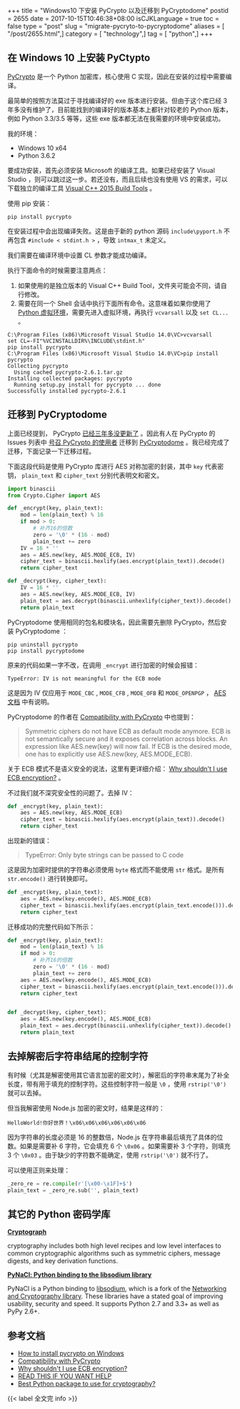 +++
title = "Windows10 下安装 PyCrypto 以及迁移到 PyCryptodome"
postid = 2655
date = 2017-10-15T10:46:38+08:00
isCJKLanguage = true
toc = false
type = "post"
slug = "migrate-pycryto-to-pycryptodome"
aliases = [ "/post/2655.html",]
category = [ "technology",]
tag = [ "python",]
+++


## 在 Windows 10 上安装 PyCtypto

[PyCrypto][pycrypto] 是一个 Python 加密库，核心使用 C 实现，因此在安装的过程中需要编译。

最简单的按照方法莫过于寻找编译好的 exe 版本进行安装。但由于这个库已经 3 年多没有维护了，目前能找到的编译好的版本基本上都针对较老的 Python 版本，例如 Python 3.3/3.5 等等，这些 exe 版本都无法在我需要的环境中安装成功。

我的环境：

- Windows 10 x64
- Python 3.6.2

要成功安装，首先必须安装 Microsoft 的编译工具。如果已经安装了 Visual Studio ，则可以跳过这一步。若还没有，而且后续也没有使用 VS 的需求，可以下载独立的编译工具 [Visual C++ 2015 Build Tools][buildtool] 。

使用 pip 安装：

```
pip install pycrypto
```

在安装过程中会出现编译失败。这是由于新的 python 源码 `include\pyport.h` 不再包含 `#include < stdint.h >` ，导致 `intmax_t` 未定义。

我们需要在编译环境中设置 CL 参数才能成功编译。 <!--more-->

执行下面命令的时候需要注意两点：

1. 如果使用的是独立版本的 Visual C++ Build Tool，文件夹可能会不同，请自行修改。
2. 需要在同一个 Shell 会话中执行下面所有命令。这意味着如果你使用了 [Python 虚拟环境][venv]，需要先进入虚拟环境，再执行 `vcvarsall` 以及 `set CL...` 。

```
C:\Program Files (x86)\Microsoft Visual Studio 14.0\VC>vcvarsall
set CL=-FI"%VCINSTALLDIR%\INCLUDE\stdint.h"
pip install pycrypto
C:\Program Files (x86)\Microsoft Visual Studio 14.0\VC>pip install pycrypto
Collecting pycrypto
  Using cached pycrypto-2.6.1.tar.gz
Installing collected packages: pycrypto
  Running setup.py install for pycrypto ... done
Successfully installed pycrypto-2.6.1
```

## 迁移到 PyCryptodome

上面已经提到， PyCrypto [已经三年多没更新了][commit] 。因此有人在 PyCrypto 的 Issues 列表中 [号召 PyCrypto 的使用者][migrate] 迁移到 [PyCryptodome][pycryptodome] 。我已经完成了迁移，下面记录一下迁移过程。

下面这段代码是使用 PyCrypto 库进行 AES 对称加密的封装，其中 `key` 代表密钥， `plain_text` 和 `cipher_text` 分别代表明文和密文。

``` python
import binascii
from Crypto.Cipher import AES

def _encrypt(key, plain_text):
    mod = len(plain_text) % 16
    if mod > 0:
        # 补齐16的倍数
        zero = '\0' * (16 - mod)
        plain_text += zero
    IV = 16 * ''
    aes = AES.new(key, AES.MODE_ECB, IV)
    cipher_text = binascii.hexlify(aes.encrypt(plain_text)).decode()
    return cipher_text

def _decrypt(key, cipher_text):
    IV = 16 * ''
    aes = AES.new(key, AES.MODE_ECB, IV)
    plain_text = aes.decrypt(binascii.unhexlify(cipher_text)).decode().rstrip('\0')
    return plain_text
```

PyCryptodome 使用相同的包名和模块名，因此需要先删除 PyCrypto，然后安装 PyCryptodome ：

```
pip uninstall pycrypto
pip install pycryptodome
```

原来的代码如果一字不改，在调用 `_encrypt` 进行加密的时候会报错：

```
TypeError: IV is not meaningful for the ECB mode
```

这是因为 IV 仅应用于 `MODE_CBC` , `MODE_CFB` , `MODE_OFB` 和 `MODE_OPENPGP` ， [AES 文档][aes] 中有说明。

PyCryptodome 的作者在 [Compatibility with PyCrypto][vs] 中也提到：

> Symmetric ciphers do not have ECB as default mode anymore. ECB is not semantically secure and it exposes correlation across blocks. An expression like AES.new(key) will now fail. If ECB is the desired mode, one has to explicitly use AES.new(key, AES.MODE_ECB).

关于 ECB 模式不是语义安全的说法，这里有更详细介绍： [Why shouldn't I use ECB encryption?][ecb] 。

不过我们就不深究安全性的问题了。去掉 IV：

``` python
def _encrypt(key, plain_text):
    aes = AES.new(key, AES.MODE_ECB)
    cipher_text = binascii.hexlify(aes.encrypt(plain_text)).decode()
    return cipher_text
```

出现新的错误：

> TypeError: Only byte strings can be passed to C code

这是因为加密时提供的字符串必须使用 `byte` 格式而不能使用 `str` 格式。是所有 `str.encode()` 进行转换即可。

``` python
def _encrypt(key, plain_text):
    aes = AES.new(key.encode(), AES.MODE_ECB)
    cipher_text = binascii.hexlify(aes.encrypt(plain_text.encode())).decode()
    return cipher_text
```

迁移成功的完整代码如下所示：

``` python
def _encrypt(key, plain_text):
    mod = len(plain_text) % 16
    if mod > 0:
        # 补齐16的倍数
        zero = '\0' * (16 - mod)
        plain_text += zero
    aes = AES.new(key.encode(), AES.MODE_ECB)
    cipher_text = binascii.hexlify(aes.encrypt(plain_text.encode())).decode()
    return cipher_text


def _decrypt(key, cipher_text):
    aes = AES.new(key.encode(), AES.MODE_ECB)
    plain_text = aes.decrypt(binascii.unhexlify(cipher_text)).decode().rstrip('\0')
    return plain_text
```

## 去掉解密后字符串结尾的控制字符

有时候（尤其是解密使用其它语言加密的密文时），解密后的字符串末尾为了补全长度，带有用于填充的控制字符。这些控制字符一般是 `\0` ，使用 `rstrip('\0')` 就可以去掉。

但当我解密使用 Node.js 加密的密文时，结果是这样的：

```
HelloWorld!你好世界！\x06\x06\x06\x06\x06\x06
```

因为字符串的长度必须是 16 的整数倍，Node.js 在字符串最后填充了具体的位数。如果是需要补 6 字符，它会填充 6 个 `\0x06` 。如果需要补 3 个字符，则填充 3 个 `\0x03` 。由于缺少的字符数不能确定，使用 `rstrip('\0')` 就不行了。

可以使用正则来处理：

``` python
_zero_re = re.compile(r'[\x00-\x1F]+$')
plain_text = _zero_re.sub('', plain_text)
```

## 其它的 Python 密码学库

**[Cryptograph][cryptograph]**

cryptography includes both high level recipes and low level interfaces to common cryptographic algorithms such as symmetric ciphers, message digests, and key derivation functions.

**[PyNaCl: Python binding to the libsodium library][pyncal]**

PyNaCl is a Python binding to [libsodium][libsodium], which is a fork of the [Networking and Cryptography library][nacl]. These libraries have a stated goal of improving usability, security and speed. It supports Python 2.7 and 3.3+ as well as PyPy 2.6+.

## 参考文档

- [How to install pycrypto on Windows][howtopycrypto]
- [Compatibility with PyCrypto][vs]
- [Why shouldn't I use ECB encryption?][ecb]
- [READ THIS IF YOU WANT HELP][migrate] 
- [Best Python package to use for cryptography?][best]

{{< label 全文完 info >}}

[buildtool]: http://landinghub.visualstudio.com/visual-cpp-build-tools
[howtopycrypto]: https://qiita.com/tkprof/items/631359e4ca479643f9ba
[venv]: https://blog.zengrong.net/post/2167.html
[commit]: https://github.com/dlitz/pycrypto/commits/master
[migrate]: https://github.com/dlitz/pycrypto/issues/238
[pycryptodome]: https://github.com/Legrandin/pycryptodome
[pycrypto]: https://github.com/dlitz/pycrypto
[vs]: https://www.pycryptodome.org/en/latest/src/vs_pycrypto.html
[aes]: https://www.pycryptodome.org/en/latest/src/cipher/aes.html
[ecb]: https://crypto.stackexchange.com/a/20946
[best]: https://www.reddit.com/r/crypto/comments/54fdvu/best_python_package_to_use_for_cryptography/
[cryptograph]: https://github.com/pyca/cryptography
[pyncal]: https://github.com/pyca/pynacl
[libsodium]: https://github.com/jedisct1/libsodium
[nacl]: https://nacl.cr.yp.to/